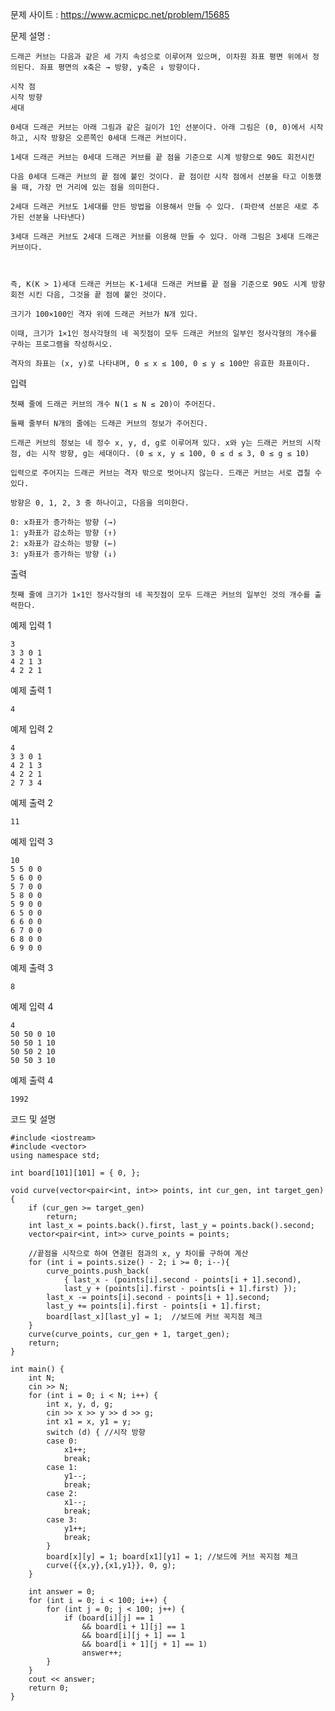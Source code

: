 문제 사이트 : https://www.acmicpc.net/problem/15685

문제 설명 :  

	드래곤 커브는 다음과 같은 세 가지 속성으로 이루어져 있으며, 이차원 좌표 평면 위에서 정의된다. 좌표 평면의 x축은 → 방향, y축은 ↓ 방향이다.

	시작 점
	시작 방향
	세대
	
	0세대 드래곤 커브는 아래 그림과 같은 길이가 1인 선분이다. 아래 그림은 (0, 0)에서 시작하고, 시작 방향은 오른쪽인 0세대 드래곤 커브이다.

	1세대 드래곤 커브는 0세대 드래곤 커브를 끝 점을 기준으로 시계 방향으로 90도 회전시킨 
	
	다음 0세대 드래곤 커브의 끝 점에 붙인 것이다. 끝 점이란 시작 점에서 선분을 타고 이동했을 때, 가장 먼 거리에 있는 점을 의미한다.

	2세대 드래곤 커브도 1세대를 만든 방법을 이용해서 만들 수 있다. (파란색 선분은 새로 추가된 선분을 나타낸다)

	3세대 드래곤 커브도 2세대 드래곤 커브를 이용해 만들 수 있다. 아래 그림은 3세대 드래곤 커브이다.



	즉, K(K > 1)세대 드래곤 커브는 K-1세대 드래곤 커브를 끝 점을 기준으로 90도 시계 방향 회전 시킨 다음, 그것을 끝 점에 붙인 것이다.

	크기가 100×100인 격자 위에 드래곤 커브가 N개 있다.
	
	이때, 크기가 1×1인 정사각형의 네 꼭짓점이 모두 드래곤 커브의 일부인 정사각형의 개수를 구하는 프로그램을 작성하시오. 
	
	격자의 좌표는 (x, y)로 나타내며, 0 ≤ x ≤ 100, 0 ≤ y ≤ 100만 유효한 좌표이다.

입력

	첫째 줄에 드래곤 커브의 개수 N(1 ≤ N ≤ 20)이 주어진다. 
	
	둘째 줄부터 N개의 줄에는 드래곤 커브의 정보가 주어진다. 
	
	드래곤 커브의 정보는 네 정수 x, y, d, g로 이루어져 있다. x와 y는 드래곤 커브의 시작 점, d는 시작 방향, g는 세대이다. (0 ≤ x, y ≤ 100, 0 ≤ d ≤ 3, 0 ≤ g ≤ 10)

	입력으로 주어지는 드래곤 커브는 격자 밖으로 벗어나지 않는다. 드래곤 커브는 서로 겹칠 수 있다.

	방향은 0, 1, 2, 3 중 하나이고, 다음을 의미한다.

	0: x좌표가 증가하는 방향 (→)
	1: y좌표가 감소하는 방향 (↑)
	2: x좌표가 감소하는 방향 (←)
	3: y좌표가 증가하는 방향 (↓)
	
출력

	첫째 줄에 크기가 1×1인 정사각형의 네 꼭짓점이 모두 드래곤 커브의 일부인 것의 개수를 출력한다.

예제 입력 1 

	3
	3 3 0 1
	4 2 1 3
	4 2 2 1

예제 출력 1 

	4

예제 입력 2 

	4
	3 3 0 1
	4 2 1 3
	4 2 2 1
	2 7 3 4

예제 출력 2 

	11

예제 입력 3 

	10
	5 5 0 0
	5 6 0 0
	5 7 0 0
	5 8 0 0
	5 9 0 0
	6 5 0 0
	6 6 0 0
	6 7 0 0
	6 8 0 0
	6 9 0 0

예제 출력 3 

	8

예제 입력 4 

	4
	50 50 0 10
	50 50 1 10
	50 50 2 10
	50 50 3 10

예제 출력 4 

	1992

코드 및 설명 

	#include <iostream>
	#include <vector>
	using namespace std;

	int board[101][101] = { 0, };

	void curve(vector<pair<int, int>> points, int cur_gen, int target_gen) {
		if (cur_gen >= target_gen)
			return;
		int last_x = points.back().first, last_y = points.back().second;
		vector<pair<int, int>> curve_points = points;

		//끝점을 시작으로 하여 연결된 점과의 x, y 차이를 구하여 계산
		for (int i = points.size() - 2; i >= 0; i--){
			curve_points.push_back(
				{ last_x - (points[i].second - points[i + 1].second),
				last_y + (points[i].first - points[i + 1].first) });
			last_x -= points[i].second - points[i + 1].second;
			last_y += points[i].first - points[i + 1].first;
			board[last_x][last_y] = 1;  //보드에 커브 꼭지점 체크
		}
		curve(curve_points, cur_gen + 1, target_gen);
		return;
	}

	int main() {
		int N;
		cin >> N;
		for (int i = 0; i < N; i++) {
			int x, y, d, g;
			cin >> x >> y >> d >> g;
			int x1 = x, y1 = y;
			switch (d) { //시작 방향
			case 0:
				x1++;
				break;
			case 1:
				y1--;
				break;
			case 2:
				x1--;
				break;
			case 3:
				y1++;
				break;
			}
			board[x][y] = 1; board[x1][y1] = 1; //보드에 커브 꼭지점 체크
			curve({{x,y},{x1,y1}}, 0, g);
		}

		int answer = 0;
		for (int i = 0; i < 100; i++) {
			for (int j = 0; j < 100; j++) {
				if (board[i][j] == 1
					&& board[i + 1][j] == 1
					&& board[i][j + 1] == 1
					&& board[i + 1][j + 1] == 1)
					answer++;
			}
		}
		cout << answer;
		return 0;
	}


